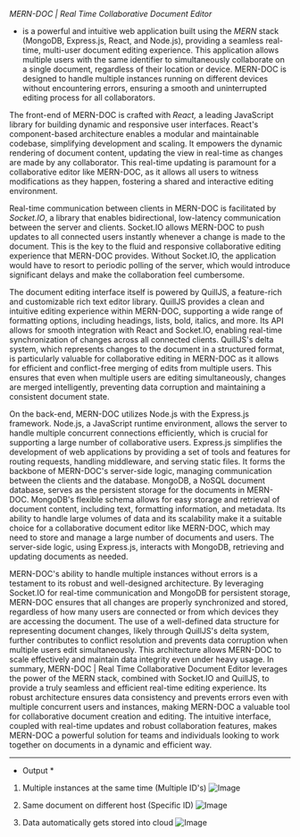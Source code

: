 
*MERN-DOC | Real Time Collaborative Document Editor* 
  - is a powerful and intuitive web application built using the *MERN* stack (MongoDB, Express.js, React, and Node.js), providing a seamless real-time, multi-user document editing experience. This application allows multiple users with the same identifier to simultaneously collaborate on a single document, regardless of their location or device.  MERN-DOC is designed to handle multiple instances running on different devices without encountering errors, ensuring a smooth and uninterrupted editing process for all collaborators.


The front-end of MERN-DOC is crafted with *React,* a leading JavaScript library for building dynamic and responsive user interfaces. React's component-based architecture enables a modular and maintainable codebase, simplifying development and scaling.  It empowers the dynamic rendering of document content, updating the view in real-time as changes are made by any collaborator.  This real-time updating is paramount for a collaborative editor like MERN-DOC, as it allows all users to witness modifications as they happen, fostering a shared and interactive editing environment.


Real-time communication between clients in MERN-DOC is facilitated by *Socket.IO*, a library that enables bidirectional, low-latency communication between the server and clients.  Socket.IO allows MERN-DOC to push updates to all connected users instantly whenever a change is made to the document.  This is the key to the fluid and responsive collaborative editing experience that MERN-DOC provides.  Without Socket.IO, the application would have to resort to periodic polling of the server, which would introduce significant delays and make the collaboration feel cumbersome.


The document editing interface itself is powered by QuillJS, a feature-rich and customizable rich text editor library. QuillJS provides a clean and intuitive editing experience within MERN-DOC, supporting a wide range of formatting options, including headings, lists, bold, italics, and more.  Its API allows for smooth integration with React and Socket.IO, enabling real-time synchronization of changes across all connected clients.  QuillJS's delta system, which represents changes to the document in a structured format, is particularly valuable for collaborative editing in MERN-DOC as it allows for efficient and conflict-free merging of edits from multiple users. This ensures that even when multiple users are editing simultaneously, changes are merged intelligently, preventing data corruption and maintaining a consistent document state.


On the back-end, MERN-DOC utilizes Node.js with the Express.js framework.  Node.js, a JavaScript runtime environment, allows the server to handle multiple concurrent connections efficiently, which is crucial for supporting a large number of collaborative users.  Express.js simplifies the development of web applications by providing a set of tools and features for routing requests, handling middleware, and serving static files.  It forms the backbone of MERN-DOC's server-side logic, managing communication between the clients and the database.
MongoDB, a NoSQL document database, serves as the persistent storage for the documents in MERN-DOC.  MongoDB's flexible schema allows for easy storage and retrieval of document content, including text, formatting information, and metadata.  Its ability to handle large volumes of data and its scalability make it a suitable choice for a collaborative document editor like MERN-DOC, which may need to store and manage a large number of documents and users.  The server-side logic, using Express.js, interacts with MongoDB, retrieving and updating documents as needed.


MERN-DOC's ability to handle multiple instances without errors is a testament to its robust and well-designed architecture.  By leveraging Socket.IO for real-time communication and MongoDB for persistent storage, MERN-DOC ensures that all changes are properly synchronized and stored, regardless of how many users are connected or from which devices they are accessing the document.  The use of a well-defined data structure for representing document changes, likely through QuillJS's delta system, further contributes to conflict resolution and prevents data corruption when multiple users edit simultaneously.  This architecture allows MERN-DOC to scale effectively and maintain data integrity even under heavy usage.
In summary, MERN-DOC | Real Time Collaborative Document Editor leverages the power of the MERN stack, combined with Socket.IO and QuillJS, to provide a truly seamless and efficient real-time editing experience.  Its robust architecture ensures data consistency and prevents errors even with multiple concurrent users and instances, making MERN-DOC a valuable tool for collaborative document creation and editing.  The intuitive interface, coupled with real-time updates and robust collaboration features, makes MERN-DOC a powerful solution for teams and individuals looking to work together on documents in a dynamic and efficient way.

---------------------------------------------------------------------------------------------------------------------------------

* Output *

1. Multiple instances at the same time (Multiple ID's)
  ![Image](https://github.com/user-attachments/assets/60bcd3f5-be07-4129-8760-5e9d04faaa54)

2. Same document on different host (Specific ID)
  ![Image](https://github.com/user-attachments/assets/370d0d50-2d56-4fe5-8a8e-175d6fbd1724)

3. Data automatically gets stored into cloud
   ![Image](https://github.com/user-attachments/assets/9a41aea4-e523-4430-9dff-3f8dc872ee21)
